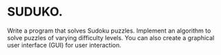 # SUDUKO.
Write a program that solves Sudoku puzzles. Implement an algorithm to solve puzzles of varying difficulty levels. You can also create a graphical user interface (GUI) for user interaction.
